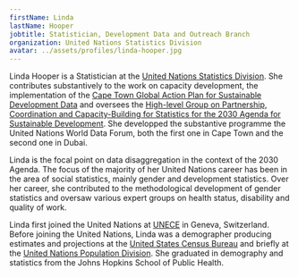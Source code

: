 ```yaml
---
firstName: Linda
lastName: Hooper
jobtitle: Statistician, Development Data and Outreach Branch
organization: United Nations Statistics Division
avatar: ../assets/profiles/linda-hooper.jpg
---
```


Linda Hooper is a Statistician at the [United Nations Statistics Division](https://unstats.un.org/home/). She contributes substantively to the work on capacity development, the implementation of the [Cape Town Global Action Plan for Sustainable Development Data](https://unstats.un.org/sdgs/hlg/cape-town-global-action-plan/) and oversees the [High-level Group on Partnership, Coordination and Capacity-Building for Statistics for the 2030 Agenda for Sustainable Development](https://unstats.un.org/sdgs/hlg/). She developped the substantive programme the United Nations World Data Forum, both the first one in Cape Town and the second one in Dubai.

Linda is the focal point on data disaggregation in the context of the 2030 Agenda. The focus of the majority of her United Nations career has been in the area of social statistics, mainly gender and development statistics. Over her career, she contributed to the methodological development of gender statistics and oversaw various expert groups on health status, disability and quality of work.

Linda first joined the United Nations at [UNECE](http://www.unece.org/info/ece-homepage.html) in Geneva, Switzerland. Before joining the United Nations, Linda was a demographer producing estimates and projections at the [United States Census Bureau](https://www.census.gov/) and briefly at the [United Nations Population Division](https://www.un.org/en/development/desa/population/index.asp). She graduated in demography and statistics from the Johns Hopkins School of Public Health.
